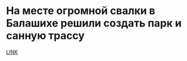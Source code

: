 # На месте огромной свалки в Балашихе решили создать парк и санную трассу



[LINK](https://varlamov.ru/2783582.html)